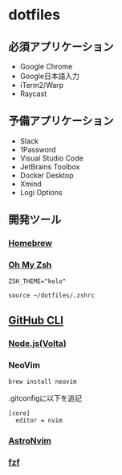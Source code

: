 # dotfiles

## 必須アプリケーション

* Google Chrome
* Google日本語入力
* iTerm2/Warp
* Raycast

## 予備アプリケーション

* Slack
* 1Password
* Visual Studio Code
* JetBrains Toolbox
* Docker Desktop
* Xmind
* Logi Options

## 開発ツール

### [Homebrew](https://brew.sh/index_ja)

### [Oh My Zsh](https://ohmyz.sh/)

```bash:.zshrc
ZSH_THEME="kolo"

source ~/dotfiles/.zshrc
```

## [GitHub CLI](https://github.com/cli/cli#installation)

### [Node.js(Volta)](https://volta.sh/)

### NeoVim

```bash
brew install neovim
```

.gitconfigに以下を追記

```
[core]
  editor = nvim
```

### [AstroNvim](https://docs.astronvim.com/)

### [fzf](https://github.com/junegunn/fzf)

